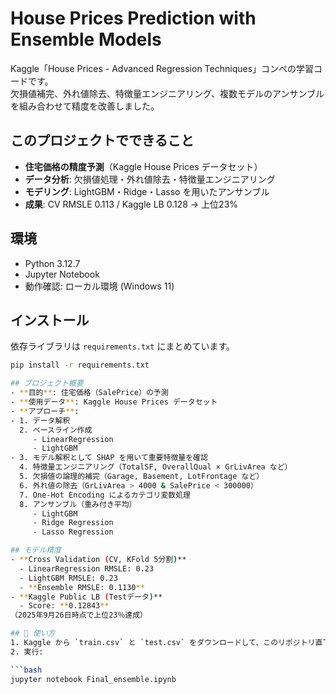 # House Prices Prediction with Ensemble Models

Kaggle「House Prices - Advanced Regression Techniques」コンペの学習コードです。  
欠損値補完、外れ値除去、特徴量エンジニアリング、複数モデルのアンサンブルを組み合わせて精度を改善しました。

## このプロジェクトでできること
- **住宅価格の精度予測**（Kaggle House Prices データセット）
- **データ分析**: 欠損値処理・外れ値除去・特徴量エンジニアリング
- **モデリング**: LightGBM・Ridge・Lasso を用いたアンサンブル
- **成果**: CV RMSLE 0.113 / Kaggle LB 0.128 → 上位23%

## 環境
- Python 3.12.7
- Jupyter Notebook
- 動作確認: ローカル環境 (Windows 11)

## インストール
依存ライブラリは `requirements.txt` にまとめています。
```bash
pip install -r requirements.txt

## プロジェクト概要
- **目的**: 住宅価格（SalePrice）の予測
- **使用データ**: Kaggle House Prices データセット  
- **アプローチ**:
- 1. データ解釈
  2. ベースライン作成
     - LinearRegression
     - LightGBM  
- 3. モデル解釈として SHAP を用いて重要特徴量を確認
  4. 特徴量エンジニアリング（TotalSF, OverallQual × GrLivArea など）
  5. 欠損値の論理的補完（Garage, Basement, LotFrontage など）
  6. 外れ値の除去（GrLivArea > 4000 & SalePrice < 300000）
  7. One-Hot Encoding によるカテゴリ変数処理
  8. アンサンブル（重み付き平均）
     - LightGBM  
     - Ridge Regression  
     - Lasso Regression  

## モデル精度
- **Cross Validation (CV, KFold 5分割)**  
  - LinearRegression RMSLE: 0.23
  - LightGBM RMSLE: 0.23  
  - **Ensemble RMSLE: 0.1130**
- **Kaggle Public LB (Testデータ)**  
  - Score: **0.12843**
（2025年9月26日時点で上位23％達成）

## 🚀 使い方
1. Kaggle から `train.csv` と `test.csv` をダウンロードして、このリポジトリ直下に配置
2. 実行:

```bash
jupyter notebook Final_ensemble.ipynb
